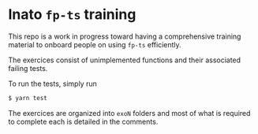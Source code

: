 # Inato `fp-ts` training

This repo is a work in progress toward having a comprehensive training material
to onboard people on using `fp-ts` efficiently.

The exercices consist of unimplemented functions and their associated failing
tests.

To run the tests, simply run
```sh
$ yarn test
```

The exercices are organized into `exoN` folders and most of what is required to
complete each is detailed in the comments.